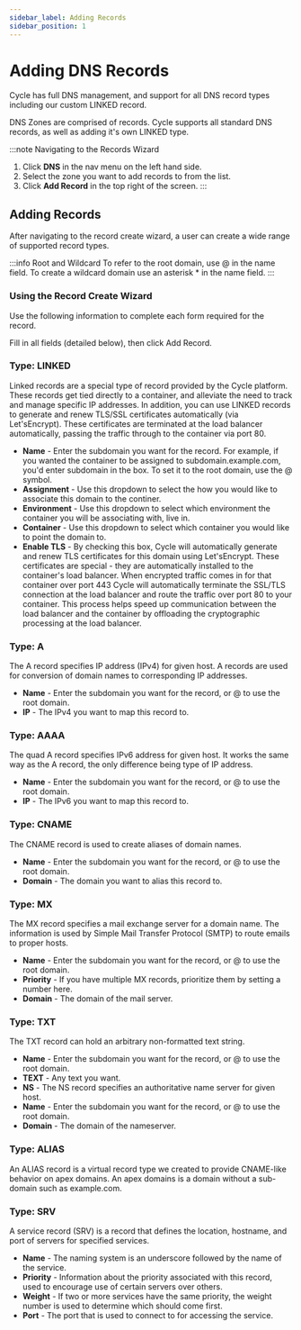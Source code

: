 ```yaml
---
sidebar_label: Adding Records
sidebar_position: 1
---
```


# Adding DNS Records
Cycle has full DNS management, and support for all DNS record types including our custom LINKED record.

DNS Zones are comprised of records. Cycle supports all standard DNS records, as well as adding it's own LINKED type.

:::note Navigating to the Records Wizard
1. Click **DNS** in the nav menu on the left hand side.
2. Select the zone you want to add records to from the list.
3. Click **Add Record** in the top right of the screen.
:::


## Adding Records
After navigating to the record create wizard, a user can create a wide range of supported record types.

:::info Root and Wildcard
To refer to the root domain, use @ in the name field.
To create a wildcard domain use an asterisk * in the name field.
:::

### Using the Record Create Wizard
Use the following information to complete each form required for the record.

Fill in all fields (detailed below), then click Add Record.

### Type: LINKED
Linked records are a special type of record provided by the Cycle platform. These records get tied directly to a container, and alleviate the need to track and manage specific IP addresses. In addition, you can use LINKED records to generate and renew TLS/SSL certificates automatically (via Let'sEncrypt). These certificates are terminated at the load balancer automatically, passing the traffic through to the container via port 80.
* **Name** - Enter the subdomain you want for the record. For example, if you wanted the container to be assigned to subdomain.example.com, you'd enter subdomain in the box. To set it to the root domain, use the @ symbol.
* **Assignment** - Use this dropdown to select the how you would like to associate this domain to the continer.
* **Environment** - Use this dropdown to select which environment the container you will be associating with, live in.
* **Container** - Use this dropdown to select which container you would like to point the domain to.
* **Enable TLS** - By checking this box, Cycle will automatically generate and renew TLS certificates for this domain using Let'sEncrypt. These certificates are special - they are automatically installed to the container's load balancer. When encrypted traffic comes in for that container over port 443 Cycle will automatically terminate the SSL/TLS connection at the load balancer and route the traffic over port 80 to your container. This process helps speed up communication between the load balancer and the container by offloading the cryptographic processing at the load balancer.


### Type: A
The A record specifies IP address (IPv4) for given host. A records are used for conversion of domain names to corresponding IP addresses.
* **Name** - Enter the subdomain you want for the record, or @ to use the root domain.
* **IP** - The IPv4 you want to map this record to.


### Type: AAAA 
The quad A record specifies IPv6 address for given host. It works the same way as the A record, the only difference being type of IP address.

* **Name** - Enter the subdomain you want for the record, or @ to use the root domain.
* **IP** - The IPv6 you want to map this record to. 

### Type: CNAME
The CNAME record is used to create aliases of domain names.

* **Name** - Enter the subdomain you want for the record, or @ to use the root domain.
* **Domain** - The domain you want to alias this record to.

### Type: MX
The MX record specifies a mail exchange server for a domain name. The information is used by Simple Mail Transfer Protocol (SMTP) to route emails to proper hosts.
* **Name** - Enter the subdomain you want for the record, or @ to use the root domain.
* **Priority** - If you have multiple MX records, prioritize them by setting a number here.
* **Domain** - The domain of the mail server.


### Type: TXT 
The TXT record can hold an arbitrary non-formatted text string.

* **Name** - Enter the subdomain you want for the record, or @ to use the root domain.
* **TEXT** - Any text you want.
* **NS** - The NS record specifies an authoritative name server for given host.
* **Name** - Enter the subdomain you want for the record, or @ to use the root domain.
* **Domain** - The domain of the nameserver.

### Type: ALIAS
An ALIAS record is a virtual record type we created to provide CNAME-like behavior on apex domains. An apex domains is a domain without a sub-domain such as example.com.


### Type: SRV
A service record (SRV) is a record that defines the location, hostname, and port of servers for specified services.
* **Name** - The naming system is an underscore followed by the name of the service.
* **Priority** - Information about the priority associated with this record, used to encourage use of certain servers over others.
* **Weight** - If two or more services have the same priority, the weight number is used to determine which should come first.
* **Port** - The port that is used to connect to for accessing the service.

